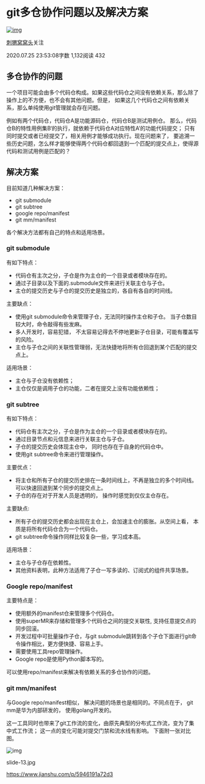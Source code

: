 # git多仓协作问题以及解决方案

[![img](https://cdn2.jianshu.io/assets/default_avatar/1-04bbeead395d74921af6a4e8214b4f61.jpg)](https://www.jianshu.com/u/afb8eef4292c)

[刺猬窝窝头](https://www.jianshu.com/u/afb8eef4292c)关注

2020.07.25 23:53:08字数 1,132阅读 432

## 多仓协作的问题

一个项目可能会由多个代码仓构成。如果这些代码仓之间没有依赖关系，那么除了操作上的不方便，也不会有其他问题。但是， 如果这几个代码仓之间有依赖关系，那么单纯使用git管理就会存在问题。

例如有两个代码仓，代码仓A是功能源码仓，代码仓B是测试用例仓。 那么，代码仓B的特性用例集B‘的执行，就依赖于代码仓A对应特性A’的功能代码提交； 只有同时提交或者已经提交了，相关用例才能够成功执行。现在问题来了， 要追溯一些历史问题，怎么样才能够使得两个代码仓都回退到一个匹配的提交点上，使得源代码和测试用例是匹配的？

## 解决方案

目前知道几种解决方案：

- git submodule
- git subtree
- google repo/manifest
- git mm/manifest

各个解决方法都有自己的特点和适用场景。

### git submodule

有如下特点：

- 代码仓有主次之分，子仓是作为主仓的一个目录或者模块存在的。
- 通过子目录以及下面的.submodule文件来进行关联主仓与子仓。
- 主仓的提交历史与子仓的提交历史是独立的，各自有各自的时间线。

主要缺点：

- 使用git submodule命令来管理子仓，无法同时操作主仓和子仓。 当子仓数目较大时，命令敲得有些发麻。
- 多人开发时，容易犯错， 不太容易记得去不停地更新子仓目录，可能有覆盖写的风险。
- 主仓与子仓之间的关联性管理弱，无法快捷地将所有仓回退到某个匹配的提交点上。

适用场景：

- 主仓与子仓没有依赖性；
- 主仓仅仅是调用子仓的功能，二者在提交上没有功能依赖性；

### git subtree

有如下特点：

- 代码仓有主次之分，子仓是作为主仓的一个目录或者模块存在的。
- 通过目录节点和元信息来进行关联主仓与子仓。
- 子仓的提交历史会体现主仓中， 同时也存在于自身的代码仓中。
- 使用git subtree命令来进行管理操作。

主要优点：

- 将主仓和所有子仓的提交历史排在一条时间线上，不再是独立的多个时间线。 可以快速回退到某个同步的提交点上。
- 子仓的存在对于开发人员是透明的， 操作时感觉到仅仅主仓存在。

主要缺点:

- 所有子仓的提交历史都会出现在主仓上，会加速主仓的膨胀。从空间上看， 本质是将所有代码仓合为一个代码仓。
- git subtree命令操作同样比较复杂一些，学习成本高。

适用场景：

- 主仓与子仓存在依赖性。
- 其他资料表明，此种方法适用了子仓一写多读的、订阅式的组件共享场景。

### Google repo/manifest

主要特点是：

- 使用额外的manifest仓来管理多个代码仓。
- 使用superMR来存储和管理多个代码仓之间的提交关联性, 支持任意提交点的同步回滚。
- 开发过程中可批量操作子仓，与git submodule跳转到各个子仓下面进行git命令操作相比，更方便快捷、容易上手。
- 需要使用工具repo管理操作。
- Google repo是使用Python脚本写的。

可以使用repo/manifest来解决有依赖关系的多仓协作的问题。

### git mm/manifest

与Google repo/manifest相似， 解决问题的场景也是相同的。不同点在于， git mm是华为内部研发的， 使用golang开发的。

这一工具同时也带来了git工作流的变化，由原先典型的分布式工作流，变为了集中式工作流； 这一点的变化可能对提交门禁和流水线有影响。 下面附一张对比图。

![img](https://upload-images.jianshu.io/upload_images/3314890-3813e4d53c78e3fe.jpg?imageMogr2/auto-orient/strip|imageView2/2/w/1200/format/webp)

slide-13.jpg



https://www.jianshu.com/p/5946191a72d3